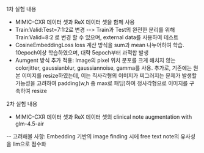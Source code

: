 1차 실험 내용
- MIMIC-CXR 데이터 셋과 ReX 데이터 셋을 함께 사용
- Train:Valid:Test=7:1:2로 변경 --> Train과 Test의 완전한 분리를 위해 Train:Valid=8:2 로 변경 할 수 있으며, external data를 사용하여 테스트
- CosineEmbeddingLoss loss 계산 방식을 sum과 mean 나누어하여 학습. 10epoch이상 학습하였으며, 대략 5epoch부터 과적합 발생
- Aumgent 방식 추가 적용: Image의 pixel 위치 분포를 크게 해치지 않는 colorjitter, gaussianblur, gaussiannoise, gamma를 사용. 추가로, 기존에는 원본 이미지를 resize하였는데, 이는 직사각형의 이미지가 찌그러지는 문제가 발생할 가능성을 고려하여 padding(w,h 중 max로 패딩)하여 정사각형으로 이미지를 구축하여 resize

2차 실험 내용
- MIMIC-CXR 데이터 셋과 ReX 데이터 셋의 clinical note augmentation with glm-4.5-air

-- 고려해볼 사항: Embedding 기반의 image finding 시에 free text note의 유사성을 llm으로 점수화